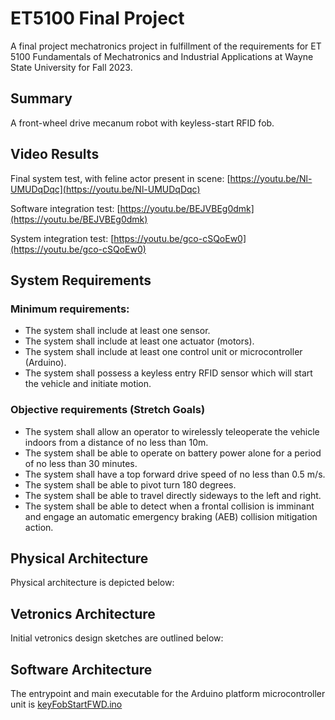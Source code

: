 # ET5100 Final Project
A final project mechatronics project in fulfillment of the requirements for ET 5100 Fundamentals of Mechatronics and Industrial Applications at Wayne State University for Fall 2023.

## Summary
A front-wheel drive mecanum robot with keyless-start RFID fob.



## Video Results

Final system test, with feline actor present in scene: [https://youtu.be/Nl-UMUDqDqc](https://youtu.be/Nl-UMUDqDqc)

Software integration test: [https://youtu.be/BEJVBEg0dmk](https://youtu.be/BEJVBEg0dmk)

System integration test: [https://youtu.be/gco-cSQoEw0](https://youtu.be/gco-cSQoEw0)


## System Requirements

### Minimum requirements:
- The system shall include at least one sensor.
- The system shall include at least one actuator (motors).
- The system shall include at least one control unit or microcontroller (Arduino).
- The system shall possess a keyless entry RFID sensor which will start the vehicle and initiate motion.

### Objective requirements (Stretch Goals)
- The system shall allow an operator to wirelessly teleoperate the vehicle indoors from a distance of no less than 10m.
- The system shall be able to operate on battery power alone for a period of no less than 30 minutes.
- The system shall have a top forward drive speed of no less than 0.5 m/s.
- The system shall be able to pivot turn 180 degrees.
- The system shall be able to travel directly sideways to the left and right.
- The system shall be able to detect when a frontal collision is imminant and engage an automatic emergency braking (AEB) collision mitigation action.

## Physical Architecture
Physical architecture is depicted below:



## Vetronics Architecture
Initial vetronics design sketches are outlined below:


## Software Architecture
The entrypoint and main executable for the Arduino platform microcontroller unit is [keyFobStartFWD.ino](https://github.com/HarrisonLavins/ET5100_final_project/blob/main/arduino/platformController/keyFobStartFWD/keyFobStartFWD.ino)
